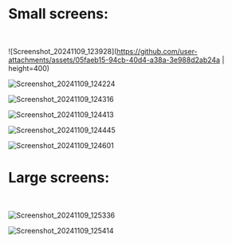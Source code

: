 <h1>Small screens:</h1><br>

![Screenshot_20241109_123928](https://github.com/user-attachments/assets/05faeb15-94cb-40d4-a38a-3e988d2ab24a | height=400)

![Screenshot_20241109_124224](https://github.com/user-attachments/assets/2d8cb504-d791-41f7-9c45-5e05858232f3)

![Screenshot_20241109_124316](https://github.com/user-attachments/assets/820a1099-44f8-436d-b8ea-8098013c8415)

![Screenshot_20241109_124413](https://github.com/user-attachments/assets/fbc2c8de-01a6-4924-9156-522ed832b7b5)

![Screenshot_20241109_124445](https://github.com/user-attachments/assets/a3c7815a-3208-4fa7-a4e9-526df408b590)

![Screenshot_20241109_124601](https://github.com/user-attachments/assets/c5e44eab-2617-4ad9-96e4-c26a10e1f1c8)

<h1>Large screens:</h1><br>

![Screenshot_20241109_125336](https://github.com/user-attachments/assets/fc8e8f1d-c1e8-483f-96a1-98d1861ae25f)

![Screenshot_20241109_125414](https://github.com/user-attachments/assets/fe5347a6-7810-46c9-a4fa-1c1355f7501b)

